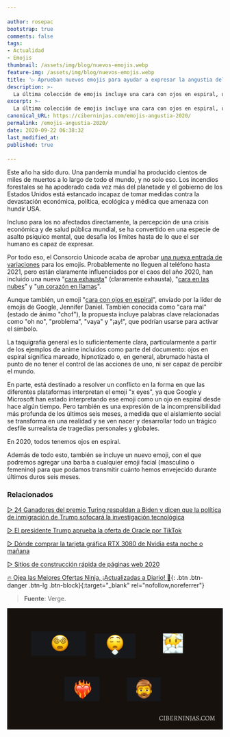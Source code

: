 ```yaml
---

author: rosepac
bootstrap: true
comments: false
tags:
- Actualidad
- Emojis
thumbnail: /assets/img/blog/nuevos-emojis.webp
feature-img: /assets/img/blog/nuevos-emojis.webp
title: '▷ Aprueban nuevos emojis para ayudar a expresar la angustia del año 2020'
description: >-
  La última colección de emojis incluye una cara con ojos en espiral, un corazón en llamas y barbas disponibles para todas las caras (masculinas o femeninas), que expresan el profundo agotamiento psíquico de 2020.
excerpt: >-
  La última colección de emojis incluye una cara con ojos en espiral, un corazón en llamas y barbas disponibles para todas las caras (masculinas o femeninas), que expresan el profundo agotamiento psíquico de 2020.
canonical_URL: https://ciberninjas.com/emojis-angustia-2020/
permalink: /emojis-angustia-2020/
date: 2020-09-22 06:38:32
last_modified_at: 
published: true

---
```


Este año ha sido duro. Una pandemia mundial ha producido cientos de miles de muertos a lo largo de todo el mundo, y no solo eso. Los incendios forestales se ha apoderado cada vez más del planetade y el gobierno de los Estados Unidos está estancado incapaz de tomar medidas contra la devastación económica, política, ecológica y médica que amenaza con hundir USA.

Incluso para los no afectados directamente, la percepción de una crisis económica y de salud pública mundial, se ha convertido en una especie de asalto psíquico mental, que desafia los límites hasta de lo que el ser humano es capaz de expresar.

Por todo eso, el Consorcio Unicode acaba de aprobar [una nueva entrada de variaciones](https://unicode-org.github.io/emoji/emoji/charts-13.1/emoji-released.html#1f9d4) para los emojis. Probablemente no lleguen al teléfono hasta 2021, pero están claramente influenciados por el caos del año 2020, han incluido una nueva "[cara exhausta](https://emojipedia.org/face-exhaling/)" (claramente exhausta), "[cara en las nubes](https://emojipedia.org/face-in-clouds/)" y "[un corazón en llamas](https://emojipedia.org/heart-on-fire/)".

Aunque también, un emoji "[cara con ojos en espiral](https://emojipedia.org/face-with-spiral-eyes/)", enviado por la líder de emojis de Google, Jennifer Daniel. También conocida como "cara mal" (estado de ánimo "chof"), la propuesta incluye palabras clave relacionadas como "oh no", "problema", "vaya" y "¡ay!", que podrían usarse para activar el símbolo.

La taquigrafía general es lo suficientemente clara, particularmente a partir de los ejemplos de anime incluidos como parte del documento: ojos en espiral significa mareado, hipnotizado o, en general, abrumado hasta el punto de no tener el control de las acciones de uno, ni ser capaz de percibir el mundo.

En parte, está destinado a resolver un conflicto en la forma en que las diferentes plataformas interpretan el emoji "x eyes", ya que Google y Microsoft han estado interpretando ese emoji como un ojo en espiral desde hace algún tiempo. Pero también es una expresión de la incomprensibilidad más profunda de los últimos seis meses, a medida que el aislamiento social se transforma en una realidad y se ven nacer y desarrollar todo un trágico desfile surrealista de tragedias personales y globales.

En 2020, todos tenemos ojos en espiral.

Además de todo esto, también se incluye un nuevo emoji, con el que podremos agregar una barba a cualquier emoji facial (masculino o femenino) para que podamos transmitir cuánto hemos envejecido durante últimos duros seis meses.

### **Relacionados** <!-- omit in toc -->

[ ▷ 24 Ganadores del premio Turing respaldan a Biden y dicen que la política de inmigración de Trump sofocará la investigación tecnológica](https://ciberninjas.com/premios-turing-apoyan-biden/)

[▷ El presidente Trump aprueba la oferta de Oracle por TikTok](https://ciberninjas.com/trump-aprueba-acuerdo-tiktok-oracle/)

[▷ Dónde comprar la tarjeta gráfica RTX 3080 de Nvidia esta noche o mañana](https://ciberninjas.com/comprar-nvidia-rtx-3080/)

[▷ Sitios de construcción rápida de páginas web 2020](https://ciberninjas.com/sitios-construccion-rapida-webs/)

[🔥 Ojea las Mejores Ofertas Ninja, ¡Actualizadas a Diario! 🎁](https://www.amazon.es/shop/cibercursos){: .btn .btn-danger .btn-lg .btn-block}{:target="_blank" rel="nofollow,noreferrer"}

> **Fuente**: Verge.

![La última colección de emojis incluye una cara con ojos en espiral, un corazón en llamas y barbas disponibles para todas las caras (masculinas o femeninas), que expresan el profundo agotamiento psíquico de 2020.](/assets/img/blog/nuevos-emojis.webp "La última colección de emojis incluye una cara con ojos en espiral, un corazón en llamas y barbas disponibles para todas las caras (masculinas o femeninas), que expresan el profundo agotamiento psíquico de 2020.")